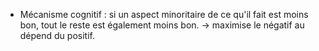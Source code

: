 - Mécanisme cognitif : si un aspect minoritaire de ce qu'il fait est moins bon, tout le reste est également moins bon. -> maximise le négatif au dépend du positif.